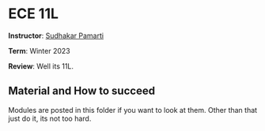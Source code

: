 # ECE 11L

**Instructor**: [Sudhakar Pamarti](https://www.bruinwalk.com/professors/sudhakar-pamarti/)

**Term**: Winter 2023

**Review**: Well its 11L.

## Material and How to succeed
Modules are posted in this folder if you want to look at them. Other than that just do it, its not too hard.